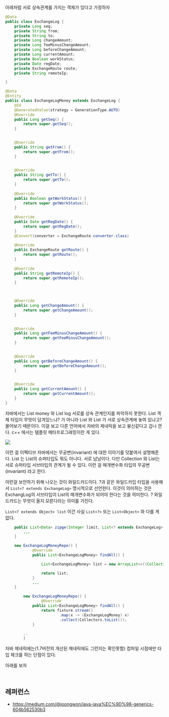 

아래처럼 서로 상속관계를 가지는 객체가 있다고 가정하자

```java
@Data
public class ExchangeLog {
    private Long seq;
    private String from;
    private String to;
    private Long changeAmount;
    private Long feeMinusChangeAmount;
    private Long beforeChangeAmount;
    private Long currentAmount;
    private Boolean workStatus;
    private Date regDate;
    private ExchangeRoute route;
    private String remoteIp;

}
```

```java
@Data
@Entity
public class ExchangeLogMoney extends ExchangeLog {
    @Id
    @GeneratedValue(strategy = GenerationType.AUTO)
    @Override
    public Long getSeq() {
        return super.getSeq();
    }

    
    @Override
    public String getFrom() {
        return super.getFrom();
    }

    
    @Override
    public String getTo() {
        return super.getTo();
    }
    
    @Override
    public Boolean getWorkStatus() {
        return super.getWorkStatus();
    }
    
    @Override
    public Date getRegDate() {
        return super.getRegDate();
    }
    @Convert(converter = ExchangeRoute.converter.class)
    
    @Override
    public ExchangeRoute getRoute() {
        return super.getRoute();
    }
    
    @Override
    public String getRemoteIp() {
        return super.getRemoteIp();
    }


    
    @Override
    public Long getChangeAmount() {
        return super.getChangeAmount();
    }

    
    @Override
    public Long getFeeMinusChangeAmount() {
        return super.getFeeMinusChangeAmount();
    }

    
    @Override
    public Long getBeforeChangeAmount() {
        return super.getBeforeChangeAmount();
    }

    
    @Override
    public Long getCurrentAmount() {
        return super.getCurrentAmount();
    }
}
```
   

자바에서는 List<ExchangeLogMoney> money 와 List<ExchangeLog> log 서로를 상속 관계인지를 파악하지 못한다. List 객체 타입이 무엇이 담겨있느냐? 가 아니라 List<Log> 와 List<LogMoney> 가 서로 상속관계에 놓여 있냐고? 물어보기 때문이다. 이걸 보고 다른 언어에서 자바의 제네릭을 보고 븅신같다고 겁나 깐다. c++ 에서는 템플릿 메타프로그래밍이란 게 있다.

<img src="https://scontent-icn1-1.xx.fbcdn.net/v/t1.0-9/18403471_1175483265896912_2465738413534198752_n.jpg?_nc_cat=103&_nc_ht=scontent-icn1-1.xx&oh=e90471b4005f2e40684c5f47a2de1799&oe=5D2BCB31">

이런 걸 이펙티브 자바에서는 무공변(invariant) 에 대한 이야기를 덧붙여서 설명해준다. List<Log> 는 List<LogMoney>의 슈퍼타입도 뭐도 아니다. 서로 남남이다. 다만 Collection<Log> 와 List<Log>는 서로 슈퍼타입 서브타입의 관계가 될 수 있다. 이런 걸 매개변수화 타입의 무공변(invariant) 라고 한다. 

이런걸 보안하기 위해 나오는 것이 와일드카드이다. ?과 같은 와일드카입 타입을 사용해서 ```List<? extends ExchangeLog>``` 명시적으로 선언한다. 이것이 의미하는 것은 ExchangLog의 서브타입이 List의 매개변수화가 되어야 한다는 것을 의미한다. ? 와일드카드는 무엇이 올지 모른다라는 의미를 가진다. 

```List<? extends Object> list``` 이건 사실 ```List<?>``` 또는 ```List<Object>``` 와 다를 게 없다. 


```java
    public List<Data> zipge(Integer limit, List<? extends ExchangeLog> list) {
        ...
    }
```


```java
    new ExchangeLogMoneyRepo() {
            @Override
            public List<ExchangeLogMoney> findAll() {

                List<ExchangeLogMoney> list = new ArrayList<>((Collection<? extends ExchangeLogMoney>) fixture);

                return list;
            }
            ...
    }
```

```java
        new ExchangeLogMoneyRepo() {
                @Override
            public List<ExchangeLogMoney> findAll() {
                return fixture.stream()
                        .map(x -> (ExchangeLogMoney) x)
                        .collect(Collectors.toList());
            }

        ..
        }

```

자바 제네릭에는(1.7버전의 개선된 제네릭에도 그런지는 확인못함) 컴파일 시점에만 타입 체크를 하는 단점이 있다.

아래를 보자

```java



```


## 레퍼런스

- https://medium.com/@joongwon/java-java%EC%9D%98-generics-604b562530b3